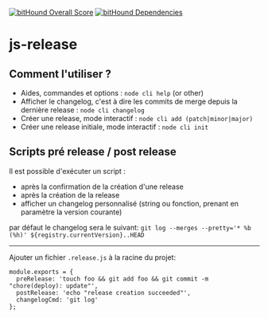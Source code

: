 [![bitHound Overall Score](https://www.bithound.io/projects/badges/df14fad0-3fa4-11e7-9e8c-41dfde680279/score.svg)](https://www.bithound.io/github/lemonde/js-release)
[![bitHound Dependencies](https://www.bithound.io/projects/badges/df14fad0-3fa4-11e7-9e8c-41dfde680279/dependencies.svg)](https://www.bithound.io/github/lemonde/js-release/master/dependencies/npm)

# js-release

## Comment l'utiliser ?

* Aides, commandes et options : `node cli help` (or other)
* Afficher le changelog, c'est à dire les commits de merge depuis la dernière release : `node cli changelog`
* Créer une release, mode interactif : `node cli add (patch|minor|major)`
* Créer une release initiale, mode interactif : `node cli init`

## Scripts pré release / post release

Il est possible d'exécuter un script :
- après la confirmation de la création d'une release
- après la création de la release
- afficher un changelog personnalisé (string ou fonction, prenant en paramètre la version courante)

par défaut le changelog sera le suivant:
`git log --merges --pretty='* %b (%h)' ${registry.currentVersion}..HEAD`

---

Ajouter un fichier `.release.js` à la racine du projet:

```
module.exports = {
  preRelease: 'touch foo && git add foo && git commit -m "chore(deploy): update"',
  postRelease: 'echo "release creation succeeded"',
  changelogCmd: 'git log'
};
```
